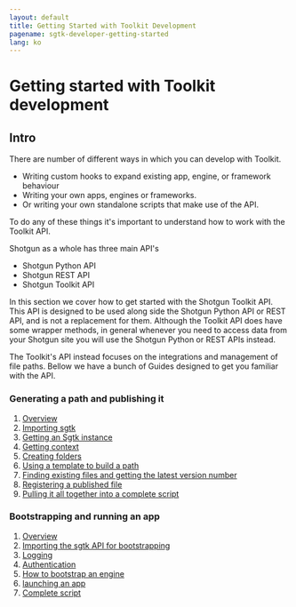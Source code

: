 ```yaml
---
layout: default
title: Getting Started with Toolkit Development
pagename: sgtk-developer-getting-started
lang: ko
---
```


# Getting started with Toolkit development

## Intro

There are number of different ways in which you can develop with Toolkit.

- Writing custom hooks to expand existing app, engine, or framework behaviour
- Writing your own apps, engines or frameworks.
- Or writing your own standalone scripts that make use of the API.

To do any of these things it's important to understand how to work with the Toolkit API.

Shotgun as a whole has three main API's
- Shotgun Python API
- Shotgun REST API
- Shotgun Toolkit API

In this section we cover how to get started with the Shotgun Toolkit API. 
This API is designed to be used along side the Shotgun Python API or REST API, and is not a replacement for them.
Although the Toolkit API does have some wrapper methods, in general whenever you need to access data from your Shotgun site
you will use the Shotgun Python or REST APIs instead.

The Toolkit's API instead focuses on the integrations and management of file paths.
Bellow we have a bunch of Guides designed to get you familiar with the API.

### Generating a path and publishing it

1. [Overview](./developer-guides/generating-path-and-publish/sgtk-developer-generating-path-and-publish.md)
1. [Importing sgtk](./developer-guides/generating-path-and-publish/part-1-importing-sgtk.md)
2. [Getting an Sgtk instance](./developer-guides/generating-path-and-publish/part-2-getting-sgtk-instance.md)
3. [Getting context](./developer-guides/generating-path-and-publish/part-3-getting-context.md)
4. [Creating folders](./developer-guides/generating-path-and-publish/part-4-creating-folders.md)
5. [Using a template to build a path](./developer-guides/generating-path-and-publish/part-5-build-a-path.md)
6. [Finding existing files and getting the latest version number](./developer-guides/generating-path-and-publish/part-6-find-latest-version.md)
7. [Registering a published file](./developer-guides/generating-path-and-publish/part-7-registering-publish.md)
8. [Pulling it all together into a complete script](developer-guides/generating-path-and-publish/part-8-generating-path-and-publish-complete-script.md)

### Bootstrapping and running an app

1. [Overview](./developer-guides/bootstrapping-and-running-an-app/sgtk-developer-bootstrapping.md)
2. [Importing the sgtk API for bootstrapping](developer-guides/bootstrapping-and-running-an-app/part-1-importing-sgtk-for-bootstrapping.md)
3. [Logging](developer-guides/bootstrapping-and-running-an-app/part-2-logging.md)
4. [Authentication](developer-guides/bootstrapping-and-running-an-app/part-3-authentication.md)
5. [How to bootstrap an engine](developer-guides/bootstrapping-and-running-an-app/part-4-bootstrapping.md)
6. [launching an app](developer-guides/bootstrapping-and-running-an-app/part-5-launching-an-app.md)
7. [Complete script](developer-guides/bootstrapping-and-running-an-app/part-6-bootstrapping-complete-script.md)

